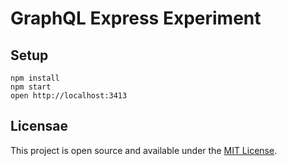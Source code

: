 # GraphQL Express Experiment

## Setup

```
npm install
npm start
open http://localhost:3413
```

## Licensae

This project is open source and available under the [MIT License](LICENSE).
